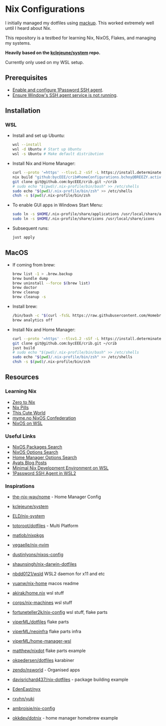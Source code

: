# Nix Configurations

I initially managed my dotfiles using [mackup](https://github.com/lra/mackup).
This worked extremely well until I heard about Nix.

This repository is a testbed for learning Nix, NixOS, Flakes, and managing my
systems.

**Heavily based on the [kclejeune/system](https://github.com/kclejeune/system)
repo.**

Currently only used on my WSL setup.

## Prerequisites

- [Enable and configure 1Password SSH agent](https://developer.1password.com/docs/ssh/get-started/).
- [Ensure Window's SSH agent service is not running](https://developer.1password.com/docs/ssh/get-started/#step-3-turn-on-the-1password-ssh-agent).

## Installation

### WSL

- Install and set up Ubuntu:

  ```sh
  wsl --install
  wsl -d Ubuntu # Start up Ubuntu
  wsl -s Ubuntu # Make default distribution
  ```

- Install Nix and Home Manager:

  ```sh
  curl --proto '=https' --tlsv1.2 -sSf -L https://install.determinate.systems/nix | sh -s -- install --extra-conf "trusted-users = root bchoy brian.choy"
  nix build "github:bycEEE/crib#homeConfigurations.bchoy@BREEZY.activationPackage" && ./result/activate
  git clone git@github.com:bycEEE/crib.git ~/crib
  # sudo echo "$(pwd)/.nix-profile/bin/bash" >> /etc/shells
  sudo echo "$(pwd)/.nix-profile/bin/zsh" >> /etc/shells
  chsh -s $(pwd)/.nix-profile/bin/zsh
  ```

- To enable GUI apps in Windows Start Menu:

  ```sh
  sudo ln -s $HOME/.nix-profile/share/applications /usr/local/share/applications
  sudo ln -s $HOME/.nix-profile/share/icons /usr/local/share/icons
  ```

- Subsequent runs:

  ```sh
  just apply
  ```

## MacOS

- If coming from brew:

  ```sh
  brew list -1 > .brew.backup
  brew bundle dump
  brew uninstall --force $(brew list)
  brew doctor
  brew cleanup
  brew cleanup -s
  ```

- Install brew:

  ```sh
  /bin/bash -c "$(curl -fsSL https://raw.githubusercontent.com/Homebrew/install/HEAD/install.sh)"
  brew analytics off
  ```

- Install Nix and Home Manager:

  ```sh
  curl --proto '=https' --tlsv1.2 -sSf -L https://install.determinate.systems/nix | sh -s -- install --extra-conf "trusted-users = root bchoy brian.choy"
  git clone git@github.com:bycEEE/crib.git ~/crib
  just build
  # sudo echo "$(pwd)/.nix-profile/bin/bash" >> /etc/shells
  sudo echo "$(pwd)/.nix-profile/bin/zsh" >> /etc/shells
  chsh -s $(pwd)/.nix-profile/bin/zsh
  ```

## Resources

### Learning Nix

- [Zero to Nix](https://zero-to-nix.com/)
- [Nix Pills](https://nixos.org/guides/nix-pills/)
- [This Cute World](https://nixos-and-flakes.thiscute.world/introduction/)
- [myme.no NixOS Confederation](https://myme.no/posts/2022-06-14-nixos-confederation.html#wsl)
- [NixOS on WSL](https://forrestjacobs.com/nixos-on-wsl/)

### Useful Links

- [NixOS Packages Search](https://search.nixos.org/packages)
- [NixOS Options Search](https://search.nixos.org/options)
- [Home Manager Options Search](https://mipmip.github.io/home-manager-option-search/)
- [Ayats Blog Posts](https://ayats.org/)
- [Minimal Nix Development Environment on WSL](https://cbailey.co.uk/posts/a_minimal_nix_development_environment_on_wsl)
- [1Password SSH Agent in WSL2](https://dev.to/d4vsanchez/use-1password-ssh-agent-in-wsl-2j6m)

### Inspirations

- [the-nix-way/nome](https://github.com/the-nix-way/nome) - Home Manager Config
- [kclejeune/system](https://github.com/kclejeune/system)
- [ELD/nix-system](https://github.com/ELD/nix-system)
- [totoroot/dotfiles](https://github.com/totoroot/dotfiles) - Multi Platform
- [matlob/nixpkgs](https://github.com/malob/nixpkgs)
- [vegaelle/nix-nvim](https://framagit.org/vegaelle/nix-nvim)
- [dustinlyons/nixos-config](https://github.com/dustinlyons/nixos-config)
- [shaunsingh/nix-darwin-dotfiles](https://github.com/shaunsingh/nix-darwin-dotfiles)

- [nbdd0121/wsld](https://github.com/nbdd0121/wsld) WSL2 daemon for x11 and etc
- [yuanw/nix-home](https://github.com/yuanw/nix-home) macos readme
- [akirak/home.nix](https://github.com/akirak/home.nix) wsl stuff
- [corps/nix-machines](https://github.com/corps/nix-machines) wsl stuff
- [fortuneteller2k/nix-config](https://github.com/fortuneteller2k/nix-config) wsl stuff, flake parts
- [viperML/dotfiles](https://github.com/viperML/dotfiles) flake parts
- [viperML/neoinfra](https://github.com/viperML/neoinfra/blob/master/flake.nix) flake parts infra
- [viperML/home-manager-wsl](https://github.com/viperML/home-manager-wsl)
- [matthew/nixdot](https://codeberg.org/matthew/nixdot) flake parts example
- [okpedersen/dotfiles](https://github.com/okpedersen/dotfiles) karabiner
- [zendo/nsworld](https://github.com/zendo/nsworld/blob/main/home-manager/cli.nix) - Organised apps
- [davisrichard437/nix-dotfiles](https://gitlab.com/davisrichard437/nix-dotfiles) - package building example
- [EdenEast/nyx](https://github.com/EdenEast/nyx)
- [rxyhn/yuki](https://github.com/rxyhn/yuki)
- [ambroisie/nix-config](https://git.belanyi.fr/ambroisie/nix-config)
- [okkdev/dotnix](https://github.com/okkdev/dotnix) - home manager homebrew example
